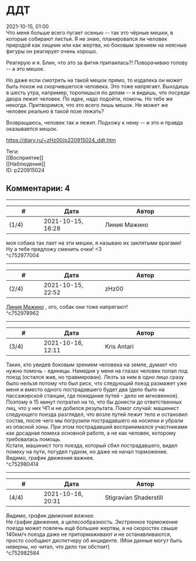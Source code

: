 ДДТ
===

  
2021-10-15, 01:00  
 Что меня больше всего пугает осенью -- так это чёрные мешки, в которые собирают листья. Я не знаю, планировался ли человек природой как хищник или как жертва, но боковым зрением на неясные фигуры он реагирует очень хорошо.   
   
 Реагирую и я. Блин, что это за фигня притаилась?! Поворачиваю голову -- а это мешок.   
   
 Но даже если смотреть на такой мешок прямо, то издалека он может быть похож на скорчившегося человека. Это тоже напрягает. Выходишь в шесть утра, например, торопишься по делам -- и видишь, что посреди двора лежит человек. По идее, надо подойти, помочь. Но тебе же некогда. Притворимся, что это всего лишь мешок. Не может же человек реально в такой позе лежать?   
   
 Возвращаюсь, человек так и лежит. Подхожу к нему -- и это и правда оказывается мешок.   
  
<https://diary.ru/~zHz00/p220915024_ddt.htm>  
  
Теги:  
[[Восприятие]]  
[[Наблюдения]]  
ID: p220915024  


Комментарии: 4
--------------

  


---



|         #         |              Дата              |                     Автор                     |           ID           |
| --- | --- | --- | --- |
| (1/4) | 2021-10-15, 16:28 | Линия Мажино | c752977004 |

  
 моя собака так лает на эти мешки, я называю их заклятыми врагами!   
 Ну а тебе предложу сменить очки! <3   
 ^c752977004

---



|         #         |              Дата              |                     Автор                     |           ID           |
| --- | --- | --- | --- |
| (2/4) | 2021-10-15, 22:52 | zHz00 | c752978962 |

  
  [Линия Мажино](https://mortan.diary.ru "воин в поле")  , ого, собак они тоже напрягают!   
 ^c752978962

---



|         #         |              Дата              |                     Автор                     |           ID           |
| --- | --- | --- | --- |
| (3/4) | 2021-10-16, 12:11 | Kris Antari | c752980414 |

  
 Таких, кто увидев боковым зрением человека на земле, думает что нужно помочь - единицы. Намедни у меня на глазах человек попал под поезд (остался жив, но травмирован). Лезть за ним в одно лицо сразу было нельзя потому что был риск, что следующий поезд размажет уже меня и вместо одного пострадавшего будет два (дело было на пассажирской станции, где покидание путей - дело не мгновенное). Поэтому я 15 минут потратил на то, что бы донести до ответственных лиц, что у них ЧП и не добился результата. Помог случай: машинист следующего поезда разглядел, что возле путей лежит тело и остановил состав, после чего мы погрузили пострадавшего на носилки и убрали из опасной зоны. При этом пострадавший воспринимался участниками как досадная помеха основной работе, а не как человек, которому требовалась помощь.   
 Кстати, машинист того поезда, который сбил пострадавшего, видел помеху на пути, погудел гудком, но даже не начал торможение. Видимо, график движения важнее.   
 ^c752980414

---



|         #         |              Дата              |                     Автор                     |           ID           |
| --- | --- | --- | --- |
| (4/4) | 2021-10-16, 20:31 | Stigravian Shaderstill | c752982584 |

  
  *Видимо, график движения важнее.*    
 Не график движения, а целесообразность. Экстренное торможение поезда может повлечь ещё большие жертвы, а на скоростях свыше 140км/ч поезда даже не притормаживают и не останавливаются, просто сообщают диспетчеру об инциденте.  (Мои данные могут быть неверны, но читал, что дело так обстоит)    
 ^c752982584